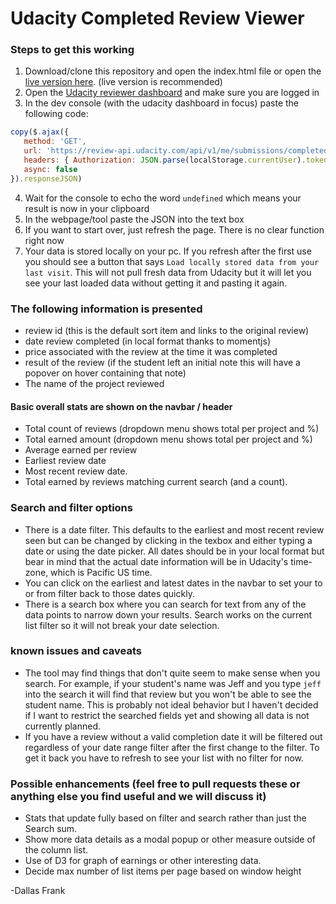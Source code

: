 # Udacity Completed Review Viewer

### Steps to get this working

1. Download/clone this repository and open the index.html file or open the [live version here](https://simplydallas.github.io/udacityreviewparser/).  (live version is recommended)
2. Open the [Udacity reviewer dashboard](https://review.udacity.com/#!/submissions/dashboard) and make sure you are logged in
3. In the dev console (with the udacity dashboard in focus) paste the following code:

 ```javascript
copy($.ajax({
	method: 'GET',
	url: 'https://review-api.udacity.com/api/v1/me/submissions/completed.json',
	headers: { Authorization: JSON.parse(localStorage.currentUser).token },
	async: false
}).responseJSON)
 ```
 
4. Wait for the console to echo the word `undefined` which means your result is now in your clipboard
5. In the webpage/tool paste the JSON into the text box
6. If you want to start over, just refresh the page.  There is no clear function right now
7. Your data is stored locally on your pc.  If you refresh after the first use you should see a button that says `Load locally stored data from your last visit`.  This will not pull fresh data from Udacity but it will let you see your last loaded data without getting it and pasting it again.

### The following information is presented

* review id (this is the default sort item and links to the original review)
* date review completed (in local format thanks to momentjs)
* price associated with the review at the time it was completed
* result of the review (if the student left an initial note this will have a popover on hover containing that note)
* The name of the project reviewed

#### Basic overall stats are shown on the navbar / header

* Total count of reviews (dropdown menu shows total per project and %)
* Total earned amount (dropdown menu shows total per project and %)
* Average earned per review
* Earliest review date
* Most recent review date.
* Total earned by reviews matching current search (and a count).

### Search and filter options

* There is a date filter.  This defaults to the earliest and most recent review seen but can be changed by clicking in the texbox and either typing a date or using the date picker.  All dates should be in your local format but bear in mind that the actual date information will be in Udacity's time-zone, which is Pacific US time.
* You can click on the earliest and latest dates in the navbar to set your to or from filter back to those dates quickly.
* There is a search box where you can search for text from any of the data points to narrow down your results.  Search works on the current list filter so it will not break your date selection.

### known issues and caveats

* The tool may find things that don't quite seem to make sense when you search.  For example, if your student's name was Jeff and you type `jeff` into the search it will find that review but you won't be able to see the student name.  This is probably not ideal behavior but I haven't decided if I want to restrict the searched fields yet and showing all data is not currently planned.
* If you have a review without a valid completion date it will be filtered out regardless of your date range filter after the first change to the filter.  To get it back you have to refresh to see your list with no filter for now.

### Possible enhancements (feel free to pull requests these or anything else you find useful and we will discuss it)

* Stats that update fully based on filter and search rather than just the Search sum.
* Show more data details as a modal popup or other measure outside of the column list.
* Use of D3 for graph of earnings or other interesting data.
* Decide max number of list items per page based on window height


-Dallas Frank